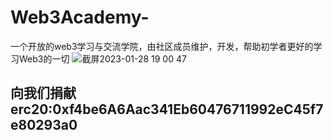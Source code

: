 # Web3Academy-
一个开放的web3学习与交流学院，由社区成员维护，开发，帮助初学者更好的学习Web3的一切
![截屏2023-01-28 19 00 47](https://user-images.githubusercontent.com/110269012/215263113-454741e5-95dc-43f2-9e66-603148725b9a.png)
## 向我们捐献 erc20:0xf4be6A6Aac341Eb60476711992eC45f7e80293a0
